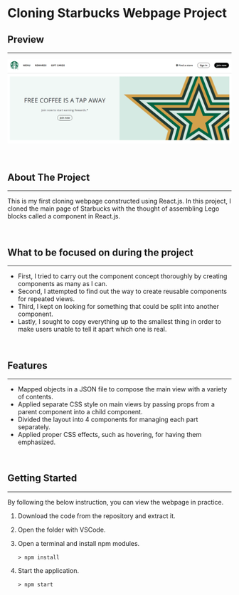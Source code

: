 # Cloning Starbucks Webpage Project

## Preview

---

![image](./readmeImg/readmeImage.png)

<br/>

## About The Project

---

This is my first cloning webpage constructed using React.js. In this project, I cloned the main page of Starbucks with the thought of assembling Lego blocks called a component in React.js.

<br/>

## What to be focused on during the project

---

- First, I tried to carry out the component concept thoroughly by creating components as many as I can.
- Second, I attempted to find out the way to create reusable components for repeated views.
- Third, I kept on looking for something that could be split into another component.
- Lastly, I sought to copy everything up to the smallest thing in order to make users unable to tell it apart which one is real.

<br/>

## Features

---

- Mapped objects in a JSON file to compose the main view with a variety of contents.
- Applied separate CSS style on main views by passing props from a parent component into a child component.
- Divided the layout into 4 components for managing each part separately.
- Applied proper CSS effects, such as hovering, for having them emphasized.

<br/>

## Getting Started

---

By following the below instruction, you can view the webpage in practice.

1.  Download the code from the repository and extract it.

2.  Open the folder with VSCode.

3.  Open a terminal and install npm modules.

        > npm install

4.  Start the application.

        > npm start

